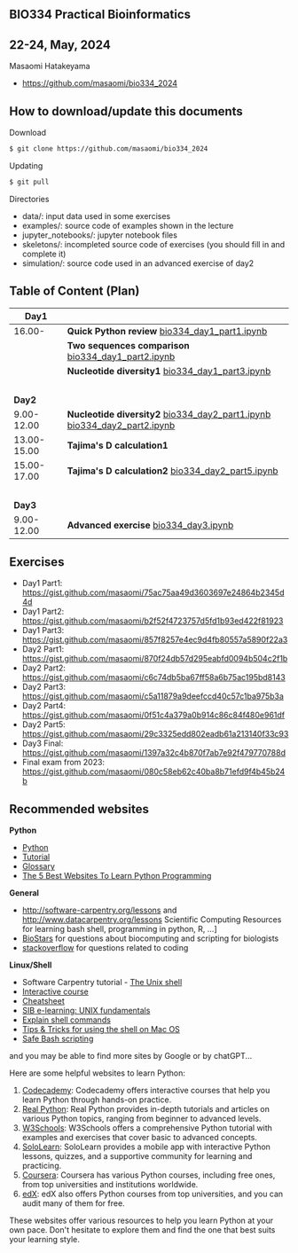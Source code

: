 ## BIO334 Practical Bioinformatics

## 22-24, May, 2024

Masaomi Hatakeyama
- https://github.com/masaomi/bio334_2024

## How to download/update this documents

Download
```bash
$ git clone https://github.com/masaomi/bio334_2024
```

Updating
```bash
$ git pull
```

Directories
- data/: input data used in some exercises
- examples/: source code of examples shown in the lecture
- jupyter_notebooks/: jupyter notebook files
- skeletons/: incompleted source code of exercises (you should fill in and complete it)
- simulation/: source code used in an advanced exercise of day2

## Table of Content (Plan)

**Day1** | &nbsp; 
-------|-------
16.00- | **Quick Python review** [bio334_day1_part1.ipynb](jupyter_notebooks/bio334_day1_part1.ipynb)
　     | **Two sequences comparison** [bio334_day1_part2.ipynb](jupyter_notebooks/bio334_day1_part2.ipynb)
　     | **Nucleotide diversity1** [bio334_day1_part3.ipynb](jupyter_notebooks/bio334_day1_part3.ipynb)
 &nbsp;| &nbsp;
**Day2** | &nbsp; 
9.00-12.00 | **Nucleotide diversity2** [bio334_day2_part1.ipynb](jupyter_notebooks/bio334_day2_part1.ipynb) [bio334_day2_part2.ipynb](jupyter_notebooks/bio334_day2_part2.ipynb)
13.00-15.00 | **Tajima's D calculation1**
15.00-17.00 | **Tajima's D calculation2** [bio334_day2_part5.ipynb](jupyter_notebooks/bio334_day2_part5.ipynb)
 &nbsp;| &nbsp;
**Day3** | &nbsp; 
9.00-12.00 | **Advanced exercise** [bio334_day3.ipynb](jupyter_notebooks/bio334_day3.ipynb)


## Exercises
- Day1 Part1: https://gist.github.com/masaomi/75ac75aa49d3603697e24864b2345d4d
- Day1 Part2: https://gist.github.com/masaomi/b2f52f4723757d5fd1b93ed422f81923
- Day1 Part3: https://gist.github.com/masaomi/857f8257e4ec9d4fb80557a5890f22a3
- Day2 Part1: https://gist.github.com/masaomi/870f24db57d295eabfd0094b504c2f1b
- Day2 Part2: https://gist.github.com/masaomi/c6c74db5ba67ff58a6b75ac195bd8143
- Day2 Part3: https://gist.github.com/masaomi/c5a11879a9deefccd40c57c1ba975b3a
- Day2 Part4: https://gist.github.com/masaomi/0f51c4a379a0b914c86c84f480e961df
- Day2 Part5: https://gist.github.com/masaomi/29c3325edd802eadb61a213140f33c93
- Day3 Final: https://gist.github.com/masaomi/1397a32c4b870f7ab7e92f479770788d
- Final exam from 2023: https://gist.github.com/masaomi/080c58eb62c40ba8b71efd9f4b45b24b

## Recommended websites

**Python**
- [Python](https://www.python.org/) 
- [Tutorial](https://docs.python.org/3/tutorial/)
- [Glossary](https://docs.python.org/3/glossary.html#glossary)
- [The 5 Best Websites To Learn Python Programming](http://www.makeuseof.com/tag/5-websites-learn-python-programming/)

**General**  
- <http://software-carpentry.org/lessons> and <http://www.datacarpentry.org/lessons>
  Scientific Computing Resources for learning bash shell, programming in python, R, …]  
- [BioStars](https://www.biostars.org/) for questions about biocomputing and scripting for biologists  
- [stackoverflow](http://stackoverflow.com/) for questions related to coding

**Linux/Shell**  
- Software Carpentry tutorial - [The Unix shell](http://swcarpentry.github.io/shell-novice)   
- [Interactive course](http://www.learnshell.org/)  
- [Cheatsheet](https://github.com/swcarpentry/boot-camps/blob/master/shell/shell_cheatsheet.md)  
- [SIB e-learning: UNIX fundamentals](http://edu.isb-sib.ch/pluginfile.php/2878/mod_resource/content/3/couselab-html/content.html)  
- [Explain shell commands](http://explainshell.com/)   
- [Tips & Tricks for using the shell on Mac OS](http://furbo.org/2014/09/03/the-terminal/)  
- [Safe Bash scripting](http://robertmuth.blogspot.ch/2012/08/better-bash-scripting-in-15-minutes.html)

and you may be able to find more sites by Google or by chatGPT...

Here are some helpful websites to learn Python:

1. [Codecademy](https://www.codecademy.com/learn/learn-python-3): 
   Codecademy offers interactive courses that help you learn Python through hands-on practice.
2. [Real Python](https://realpython.com/): 
   Real Python provides in-depth tutorials and articles on various Python topics, ranging from beginner to advanced levels.
3. [W3Schools](https://www.w3schools.com/python/): 
   W3Schools offers a comprehensive Python tutorial with examples and exercises that cover basic to advanced concepts.
4. [SoloLearn](https://www.sololearn.com/Course/Python/): 
   SoloLearn provides a mobile app with interactive Python lessons, quizzes, and a supportive community for learning and practicing.
5. [Coursera](https://www.coursera.org/courses?query=python): 
   Coursera has various Python courses, including free ones, from top universities and institutions worldwide.
6. [edX](https://www.edx.org/learn/python): 
   edX also offers Python courses from top universities, and you can audit many of them for free.

These websites offer various resources to help you learn Python at your own pace. Don't hesitate to explore them and find the one that best suits your learning style.
